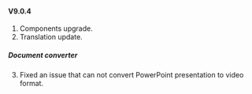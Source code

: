 #### V9.0.4

1. Components upgrade.
2. Translation update.

##### Document converter

3. Fixed an issue that can not convert PowerPoint presentation to video format.
